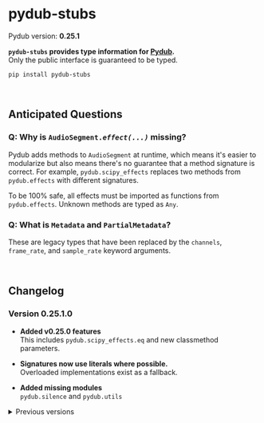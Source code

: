 # pydub-stubs

Pydub version: **0.25.1**

**`pydub-stubs` provides type information for [Pydub].**<br>
Only the public interface is guaranteed to be typed.

[Pydub]: https://github.com/jiaaro/pydub

```
pip install pydub-stubs
```

<br>

## Anticipated Questions

### Q: Why is <code>AudioSegment.<i>effect(...)</i></code> missing?

Pydub adds methods to `AudioSegment` at runtime, which means it's easier to
modularize but also means there's no guarantee that a method signature is
correct. For example, `pydub.scipy_effects` replaces two methods from
`pydub.effects` with different signatures.

To be 100% safe, all effects must be imported as functions from
`pydub.effects`. Unknown methods are typed as `Any`.

### Q: What is `Metadata` and `PartialMetadata`?

These are legacy types that have been replaced by the `channels`,
`frame_rate`, and `sample_rate` keyword arguments.

<br>

## Changelog

### Version 0.25.1.0

* **Added v0.25.0 features**<br>
  This includes `pydub.scipy_effects.eq` and new classmethod parameters.

* **Signatures now use literals where possible.**<br>
  Overloaded implementations exist as a fallback.

* **Added missing modules**<br>
  `pydub.silence` and `pydub.utils`

<details> <summary>Previous versions</summary>

### Version 0.24.1.9

* **Add undocumented parameter of `AudioSegment.from_file`**<br>
  `read_ahead_limit` is absent from the documentation but is a supported
  keyword argument.

### Version 0.24.1.8

* **Export other modules**<br>
  Adds exports for effects, exceptions, generators, playback, and scipy_effects

### Version 0.24.1.7

* **Added `AudioSegment._spawn` (again)**<br>
  This was accidentally removed in an earlier version.

* **Improved `pydub.effects.invert_phase`**<br>
  This is technically less accurate as `(0, 0)` is equivalent to `(0, 1)`.

### Version 0.24.1.6

* **Removed testing symbols from `pydub.audio_segment`**<br>

### Version 0.24.1.5

* **Fixed `AudioSegment.export`**<br>
  First param is named `out_f` and isn't required.

### Version 0.24.1.4

* **Improved signature of `AudioSegment.from_file`**<br>
  The keyword arguments for raw/PCM audio don't require `format` to be set to
  either `raw` or `pcm`.

* **Fixed package exports**<br>
  Exports `AudioSegment` from `__init__.py`.

### Version 0.24.1.3

* **Fixed overloads of `AudioSegment.fade`**<br>
  Exactly two of `start`, `end`, and `duration` must be given.

### Version 0.24.1.2

* **Improved `AudioSegment.fade`**<br>
  Changed to use overloads to prevent invalid method calls.

* **Improved `AudioSegment.from_mono_audiosegments`**<br>
  Use a positional-only parameter to ensure there's at least 1 argument.

### Version 0.24.1.1

* **Fixed `AudioSegment.__init__`**<br>
  Use overloads to model correct parameters.

* **Fixed `AudioSegment._spawn`**<br>
  Parameter `overrides` accepts a partial dictionary.

* **Fixed `pydub.scipy_effects.high_pass_filter`**<br>
  Parameter `order` should be `int`, not `float`.

### Version 0.24.1.0

Released

</details>
